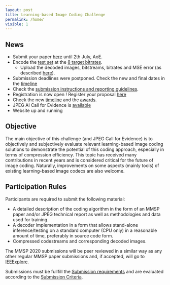 ```yaml
---
layout: post
title: Learning-based Image Coding Challenge
permalink: /home/
visible: 1
---
```


## News
* Submit your paper [here](https://attend.ieee.org/mmsp-2020/) until 2th July, AoE.
* Encode the [test set](/test_images/) at the [8 target bitrates](/4-eval_proc/). 
	* Upload the decoded images, bitstreams, bitrates and MSE error (as described [here](/sub_instructs/)).
* Submission deadlines were postponed. Check the new and final dates in the [timeline](/0-time/)
* Check the [submission instructions and reporting guidelines](/sub_instructs/).
* Registration is now open ! Register your proposal [here](https://forms.gle/uLwJZFZYQgx8NaYh9)
* Check the new [timeline](/0-time/) and the [awards](/1-awards/).
* JPEG AI Call for Evidence is [available](https://jpeg.org/items/20200224_cfe_peg_ai.html)
* Website up and running

## Objective

The main objective of this challenge (and JPEG Call for Evidence) is to objectively and subjectively evaluate relevant learning-based image coding solutions to demonstrate the potential of this coding approach, especially in terms of compression efficiency. This topic has received many contributions in recent years and is considered critical for the future of image coding. Naturally, improvements on some aspects (mainly tools) of existing learning-based image codecs are also welcome.

## Participation Rules

Participants are required to submit the following material:

* A detailed description of the coding algorithm in the form of an MMSP paper and/or JPEG technical report as well as methodologies and data used for training.
* A decoder implementation in a form that allows stand-alone inference/testing on a standard computer (CPU only) in a reasonable amount of time, preferably in source code form.
* Compressed codestreams and corresponding decoded images.

The MMSP 2020 submissions will be peer reviewed in a similar way as any other regular MMSP paper submissions and, if accepted, will go to [IEEExplore](https://ieeexplore.ieee.org/Xplore/home.jsp). 

Submissions must be fullfill the [Submission requirements](/0-sub_req/) and are evaluated according to the [Submission Criteria](/8-criteria/).


